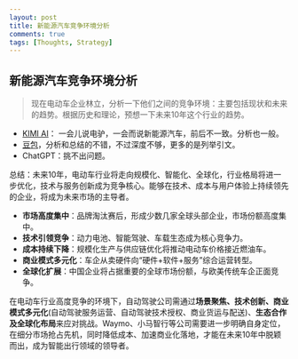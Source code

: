 ```yaml
---
layout: post
title: 新能源汽车竞争环境分析
comments: true
tags: [Thoughts, Strategy]
---
```



## 新能源汽车竞争环境分析

> 现在电动车企业林立，分析一下他们之间的竞争环境：主要包括现状和未来的趋势。根据历史和理论，预想一下未来10年这个行业的趋势。


* [KIMI AI](https://kimi.moonshot.cn/chat/ctgi0931cvf4s1dku51g)： 一会儿说电驴，一会而说新能源汽车，前后不一致。分析也一般。
* [豆包](https://www.doubao.com/thread/w0dc6624df9b62cd6)，分析和总结的不错，不过深度不够，更多的是列举引文。
* ChatGPT：挑不出问题。


总结：未来10年，电动车行业将走向规模化、智能化、全球化，行业格局将进一步优化，技术与服务创新成为竞争核心。能够在技术、成本与用户体验上持续领先的企业，将成为未来市场的主导者。
* **市场高度集中**：品牌淘汰赛后，形成少数几家全球头部企业，市场份额高度集中。
* **技术引领竞争**：动力电池、智能驾驶、车载生态成为核心竞争力。
* **成本持续下降**：规模化生产与供应链优化将推动电动车价格接近燃油车。
* **商业模式多元化**：车企从卖硬件向“硬件+软件+服务”综合运营转型。
* **全球化扩展**：中国企业将占据重要的全球市场份额，与欧美传统车企正面竞争。

在电动车行业高度竞争的环境下，自动驾驶公司需通过**场景聚焦、技术创新、商业模式多元化**(自动驾驶服务运营、自动驾驶技术授权、商业货运与配送)、**生态合作及全球化布局**来应对挑战。Waymo、小马智行等公司需要进一步明确自身定位，在细分市场抢占先机，同时降低成本、加速商业化落地，才能在未来10年中脱颖而出，成为智能出行领域的领导者。
